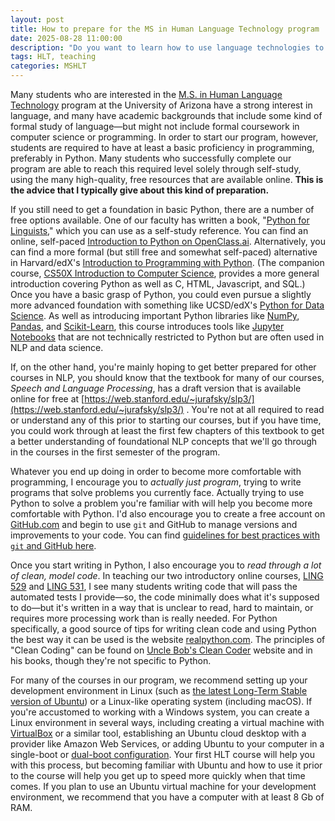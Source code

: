 ```yaml
---
layout: post
title: How to prepare for the MS in Human Language Technology program
date: 2025-08-28 11:00:00
description: "Do you want to learn how to use language technologies to create effective tools to support languages and communities? What do you need to know before starting the MS in HLT program?"
tags: HLT, teaching
categories: MSHLT
---
```


Many students who are interested in the [M.S. in Human Language Technology](https://linguistics.arizona.edu/ms-hlt) program at the University of Arizona have a strong interest in language, and many have academic backgrounds that include some kind of formal study of language—but might not include formal coursework in computer science or programming. In order to start our program, however, students are required to have at least a basic proficiency in programming, preferably in Python. Many students who successfully complete our program are able to reach this required level solely through self-study, using the many high-quality, free resources that are available online. **This is the advice that I typically give about this kind of preparation.**

If you still need to get a foundation in basic Python, there are a number of free options available. One of our faculty has written a book, "[Python for Linguists](https://www.amazon.com/Python-Linguists-Michael-Hammond/dp/1108737072)," which you can use as a self-study reference. You can find an online, self-paced [Introduction to Python on OpenClass.ai](https://arizona.openclass.ai/classes/python-foundations). Alternatively, you can find a more formal (but still free and somewhat self-paced) alternative in Harvard/edX's [Introduction to Programming with Python](https://www.edx.org/course/cs50s-introduction-to-programming-with-python). (The companion course, [CS50X Introduction to Computer Science](https://www.edx.org/course/introduction-computer-science-harvardx-cs50x), provides a more general introduction covering Python as well as C, HTML, Javascript, and SQL.) Once you have a basic grasp of Python, you could even pursue a slightly more advanced foundation with something like UCSD/edX's [Python for Data Science](https://www.edx.org/course/python-for-data-science-2). As well as introducing important Python libraries like [NumPy](https://www.w3schools.com/python/numpy/numpy_intro.asp), [Pandas](https://www.w3schools.com/python/pandas/default.asp), and [Scikit-Learn](https://scikit-learn.org/stable/), this course introduces tools like [Jupyter Notebooks](https://jupyter.org/) that are not technically restricted to Python but are often used in NLP and data science.

If, on the other hand, you're mainly hoping to get better prepared for other courses in NLP, you should know that the textbook for many of our courses, _Speech and Language Processing_, has a draft version that is available online for free at [https://web.stanford.edu/~jurafsky/slp3/](https://web.stanford.edu/~jurafsky/slp3/) . You're not at all required to read or understand any of this prior to starting our courses, but if you have time, you could work through at least the first few chapters of this textbook to get a better understanding of foundational NLP concepts that we'll go through in the courses in the first semester of the program.

Whatever you end up doing in order to become more comfortable with programming, I encourage you to _actually just program_, trying to write programs that solve problems you currently face. Actually trying to use Python to solve a problem you're familiar with will help you become more comfortable with Python. I'd also encourage you to create a free account on [GitHub.com](http://github.com/) and begin to use `git` and GitHub to manage versions and improvements to your code. You can find [guidelines for best practices with `git` and GitHub here](https://gist.github.com/luismts/495d982e8c5b1a0ced4a57cf3d93cf60).

Once you start writing in Python, I also encourage you to _read through a lot of clean, model code_. In teaching our two introductory online courses, [LING 529](/courses/ua_529/) and [LING 531](/courses/ua_531/), I see many students writing code that will pass the automated tests I provide—so, the code minimally does what it's supposed to do—but it's written in a way that is unclear to read, hard to maintain, or requires more processing work than is really needed. For Python specifically, a good source of tips for writing clean code and using Python the best way it can be used is the website [realpython.com](http://realpython.com/). The principles of "Clean Coding" can be found on [Uncle Bob's Clean Coder](http://cleancoder.com/) website and in his books, though they're not specific to Python.

For many of the courses in our program, we recommend setting up your development environment in Linux (such as [the latest Long-Term Stable version of Ubuntu](https://ubuntu.com/download/desktop)) or a Linux-like operating system (including macOS). If you're accustomed to working with a Windows system, you can create a Linux environment in several ways, including creating a virtual machine with [VirtualBox](https://www.virtualbox.org/) or a similar tool, establishing an Ubuntu cloud desktop with a provider like Amazon Web Services, or adding Ubuntu to your computer in a single-boot or [dual-boot configuration](https://www.mikekasberg.com/blog/2024/05/20/dual-boot-ubuntu-24-04-and-windows-with-encryption.html). Your first HLT course will help you with this process, but becoming familiar with Ubuntu and how to use it prior to the course will help you get up to speed more quickly when that time comes. If you plan to use an Ubuntu virtual machine for your development environment, we recommend that you have a computer with at least 8 Gb of RAM.
